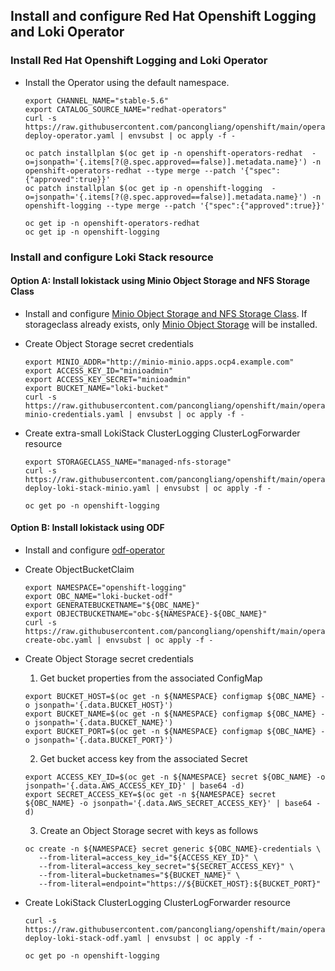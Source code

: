 ## Install and configure Red Hat Openshift Logging and Loki Operator


### Install Red Hat Openshift Logging and Loki Operator

* Install the Operator using the default namespace.
  ```
  export CHANNEL_NAME="stable-5.6"
  export CATALOG_SOURCE_NAME="redhat-operators"
  curl -s https://raw.githubusercontent.com/pancongliang/openshift/main/operator/logging/lokistack/01-deploy-operator.yaml | envsubst | oc apply -f -
  
  oc patch installplan $(oc get ip -n openshift-operators-redhat  -o=jsonpath='{.items[?(@.spec.approved==false)].metadata.name}') -n openshift-operators-redhat --type merge --patch '{"spec":{"approved":true}}'
  oc patch installplan $(oc get ip -n openshift-logging  -o=jsonpath='{.items[?(@.spec.approved==false)].metadata.name}') -n openshift-logging --type merge --patch '{"spec":{"approved":true}}'

  oc get ip -n openshift-operators-redhat
  oc get ip -n openshift-logging
  ```
  
### Install and configure Loki Stack resource

#### Option A: Install lokistack using Minio Object Storage and NFS Storage Class

* Install and configure [Minio Object Storage and NFS Storage Class](https://github.com/pancongliang/openshift/blob/main/storage/minio/readme.md#options-c-deploying-minio-with-nfs-storageclass-as-the-backend-storage).
  If storageclass already exists, only [Minio Object Storage](https://github.com/pancongliang/openshift/blob/main/storage/minio/readme.md#options-b-deploying-minio-with-local-volume-as-the-backend-storage) will be installed.


* Create Object Storage secret credentials
  ```
  export MINIO_ADDR="http://minio-minio.apps.ocp4.example.com"
  export ACCESS_KEY_ID="minioadmin"
  export ACCESS_KEY_SECRET="minioadmin"
  export BUCKET_NAME="loki-bucket"
  curl -s https://raw.githubusercontent.com/pancongliang/openshift/main/operator/logging/lokistack/02-minio-credentials.yaml | envsubst | oc apply -f -
  ```
  
* Create extra-small LokiStack ClusterLogging ClusterLogForwarder resource
  ```
  export STORAGECLASS_NAME="managed-nfs-storage"
  curl -s https://raw.githubusercontent.com/pancongliang/openshift/main/operator/logging/lokistack/03-deploy-loki-stack-minio.yaml | envsubst | oc apply -f -

  oc get po -n openshift-logging 
  ```




#### Option B: Install lokistack using ODF
* Install and configure [odf-operator](https://github.com/pancongliang/openshift/blob/main/storage/odf/deploy-high-availability-odf.md)

* Create ObjectBucketClaim
  ```
  export NAMESPACE="openshift-logging"
  export OBC_NAME="loki-bucket-odf"
  export GENERATEBUCKETNAME="${OBC_NAME}"
  export OBJECTBUCKETNAME="obc-${NAMESPACE}-${OBC_NAME}"  
  curl -s https://raw.githubusercontent.com/pancongliang/openshift/main/operator/logging/lokistack/2-create-obc.yaml | envsubst | oc apply -f -
  ```
  
* Create Object Storage secret credentials
  1. Get bucket properties from the associated ConfigMap
  ```
  export BUCKET_HOST=$(oc get -n ${NAMESPACE} configmap ${OBC_NAME} -o jsonpath='{.data.BUCKET_HOST}')
  export BUCKET_NAME=$(oc get -n ${NAMESPACE} configmap ${OBC_NAME} -o jsonpath='{.data.BUCKET_NAME}')
  export BUCKET_PORT=$(oc get -n ${NAMESPACE} configmap ${OBC_NAME} -o jsonpath='{.data.BUCKET_PORT}')
  ```
  2. Get bucket access key from the associated Secret
  ```
  export ACCESS_KEY_ID=$(oc get -n ${NAMESPACE} secret ${OBC_NAME} -o jsonpath='{.data.AWS_ACCESS_KEY_ID}' | base64 -d)
  export SECRET_ACCESS_KEY=$(oc get -n ${NAMESPACE} secret ${OBC_NAME} -o jsonpath='{.data.AWS_SECRET_ACCESS_KEY}' | base64 -d)
  ```
  3. Create an Object Storage secret with keys as follows
  ```
  oc create -n ${NAMESPACE} secret generic ${OBC_NAME}-credentials \
     --from-literal=access_key_id="${ACCESS_KEY_ID}" \
     --from-literal=access_key_secret="${SECRET_ACCESS_KEY}" \
     --from-literal=bucketnames="${BUCKET_NAME}" \
     --from-literal=endpoint="https://${BUCKET_HOST}:${BUCKET_PORT}"
  ```
  
* Create LokiStack ClusterLogging ClusterLogForwarder resource
  ```
  curl -s https://raw.githubusercontent.com/pancongliang/openshift/main/operator/logging/lokistack/3-deploy-loki-stack-odf.yaml | envsubst | oc apply -f -

  oc get po -n openshift-logging 
  ```
